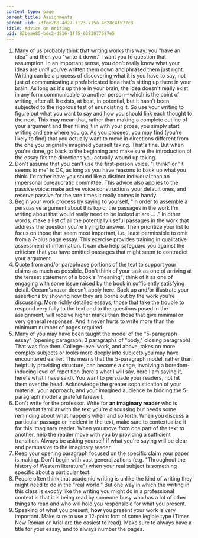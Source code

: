 ```yaml
---
content_type: page
parent_title: Assignments
parent_uid: 73fee268-4d27-7123-715a-4628c4f577c8
title: Advice on Writing
uid: 83beae85-bdc2-d816-1ff5-6383077687e5
---
```


1.  Many of us probably think that writing works this way: you "have an idea" and then you "write it down." I want you to question that assumption. In an important sense, you don't really know what your ideas are _until_ you've written them down and phrased them just right. Writing can be a process of discovering what it is you have to say, not just of communicating a prefabricated idea that's sitting up there in your brain. As long as it's up there in your brain, the idea doesn't really exist in any form communicable to another person—which is the point of writing, after all. It exists, at best, in potential, but it hasn't been subjected to the rigorous test of enunciating it. So use your writing to figure out what you want to say and how you should link each thought to the next. This may mean that, rather than making a complete outline of your argument and then filling it in with your prose, you simply start writing and see where you go. As you proceed, you may find (you're likely to find) that you actually want to move in directions different from the one you originally imagined yourself taking. That's fine. But when you're done, go back to the beginning and make sure the introduction of the essay fits the directions you actually wound up taking.
2.  Don't assume that you can't use the first-person voice. "I think" or "it seems to me" is OK, as long as you have reasons to back up what you think. I'd rather have you sound like a distinct individual than an impersonal bureaucratic committee. This advice also applies to the passive voice: make active voice constructions your default ones, and reserve passive for the rare times it really comes in handy.
3.  Begin your work process by saying to yourself, "In order to assemble a persuasive argument about this topic, the passages in the work I'm writing about that would really need to be looked at are … ." In other words, make a list of all the potentially useful passages in the work that address the question you're trying to answer. Then prioritize your list to focus on those that seem most important, i.e., least permissible to omit from a 7-plus page essay. This exercise provides training in qualitative assessment of information. It can also help safeguard you against the criticism that you have omitted passages that might seem to contradict your argument.
4.  Quote from and/or paraphrase portions of the text to support your claims as much as possible. Don't think of your task as one of arriving at the tersest statement of a book's "meaning"; think of it as one of engaging with some issue raised by the book in sufficiently satisfying detail. Occam's razor doesn't apply here. Back up and/or illustrate your assertions by showing how they are borne out by the work you're discussing. More richly detailed essays, those that take the trouble to respond very fully to the text and to the questions posed in the assignment, will receive higher marks than those that give minimal or very general responses. And it never hurts to write more than the minimum number of pages required.
5.  Many of you may have been taught the model of the "5-paragraph essay" (opening paragraph, 3 paragraphs of "body," closing paragraph). That was fine then. College-level work, and above, takes on more complex subjects or looks more deeply into subjects you may have encountered earlier. This means that the 5-paragraph model, rather than helpfully providing structure, can become a cage, involving a boredom-inducing level of repetition (here's what I will say, here I am saying it, here's what I have said). You want to persuade your readers, not hit them over the head. Acknowledge the greater sophistication of your material, your approach, and your imagined audience by bidding the 5-paragraph model a grateful farewell.
6.  Don't write for the professor. Write for **an imaginary reader** who is somewhat familiar with the text you're discussing but needs some reminding about what happens when and so forth. When you discuss a particular passage or incident in the text, make sure to contextualize it for this imaginary reader. When you move from one part of the text to another, help the reader move with you by providing a sufficient transition. Always be asking yourself if what you're saying will be clear and persuasive to the imaginary reader.
7.  Keep your opening paragraph focused on the specific claim your paper is making. Don't begin with vast generalizations (e.g. "Throughout the history of Western literature") when your real subject is something specific about a particular text.
8.  People often think that academic writing is unlike the kind of writing they might need to do in the "real world." But one way in which the writing in this class is _exactly_ like the writing you might do in a professional context is that it is being read by someone busy who has a lot of other things to read and who will hold you responsible for what you present.
9.  Speaking of what you present, **how** you present your work is very important. Make sure to use a 12-point font of some legible type (Times New Roman or Arial are the easiest to read). Make sure to always have a title for your essay, and to always number the pages.